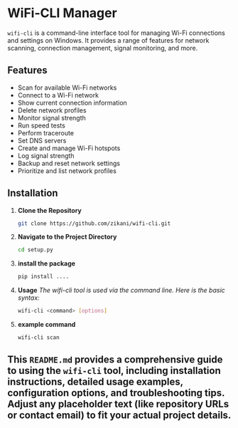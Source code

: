 # WiFi-CLI Manager

`wifi-cli` is a command-line interface tool for managing Wi-Fi connections and settings on Windows. It provides a range of features for network scanning, connection management, signal monitoring, and more.

## Features

- Scan for available Wi-Fi networks
- Connect to a Wi-Fi network
- Show current connection information
- Delete network profiles
- Monitor signal strength
- Run speed tests
- Perform traceroute
- Set DNS servers
- Create and manage Wi-Fi hotspots
- Log signal strength
- Backup and reset network settings
- Prioritize and list network profiles

## Installation

1. **Clone the Repository**

   ```bash
   git clone https://github.com/zikani/wifi-cli.git

2. **Navigate to the Project Directory**

   ```bash
   cd setup.py

2. **install the package**

   ```bash
   pip install ....

   
3. **Usage**
*The wifi-cli tool is used via the command line. Here is the basic syntax:*

   ```bash
   wifi-cli <command> [options]

2. **example command**

   ```bash
   wifi-cli scan


##  This `README.md` provides a comprehensive guide to using the `wifi-cli` tool, including installation instructions, detailed usage examples, configuration options, and troubleshooting tips. Adjust any placeholder text (like repository URLs or contact email) to fit your actual project details.

